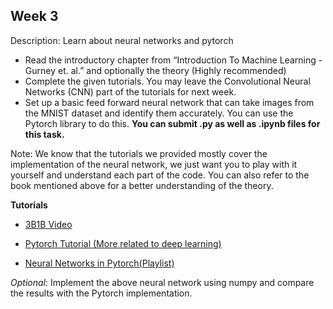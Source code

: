 ## Week 3

Description: Learn about neural networks and pytorch

- Read the introductory chapter from “Introduction To Machine Learning - Gurney et. al.” and optionally the theory (Highly recommended)
- Complete the given tutorials. You may leave the Convolutional Neural Networks (CNN) part of the tutorials for next week.
- Set up a basic feed forward neural network that can take images from the MNIST dataset and identify them accurately. You can use the Pytorch library to do this. **You can submit .py as well as .ipynb files for this task.**

Note: We know that the tutorials we provided mostly cover the implementation of the neural network, we just want you to play with it yourself and understand each part of the code. You can also refer to the book mentioned above for a better understanding of the theory.
  
**Tutorials**

- [3B1B Video](https://www.youtube.com/watch?v=aircAruvnKk&vl=en)
- [Pytorch Tutorial (More related to deep learning)](https://www.youtube.com/watch?v=c36lUUr864M)

- [Neural Networks in Pytorch(Playlist)](https://www.youtube.com/watch?v=BzcBsTou0C0)


_Optional_: Implement the above neural network using numpy and compare the results with the Pytorch implementation.
